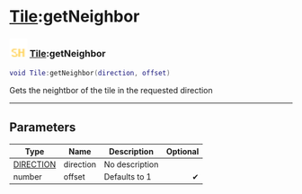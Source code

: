 # [Tile](../tile/README.md):getNeighbor

### <img src="../../.gitbook/assets/shared.png" width="32" height="32" /> [Tile](../tile/README.md):getNeighbor

```lua
void Tile:getNeighbor(direction, offset)
```

Gets the neightbor of the tile in the requested direction<br>

-----------------
## Parameters

| Type   | Name | Description | Optional |
| ------ | ---- | ----------- | -------: |
| [DIRECTION](../direction/README.md) | direction | No description |   |
| number | offset | Defaults to 1 | ✔ |
